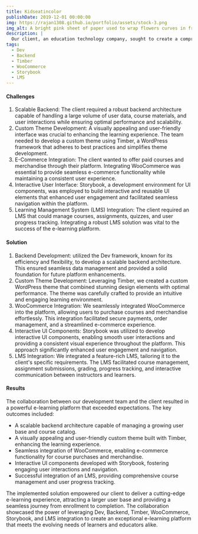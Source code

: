 ```yaml
---
title: Kidseatincolor
publishDate: 2019-12-01 00:00:00
img: https://rajan1308.github.io/portfolio/assets/stock-3.png
img_alt: A bright pink sheet of paper used to wrap flowers curves in front of rich blue background
description: |
  Our client, an education technology company, sought to create a comprehensive e-learning platform that would provide a seamless and engaging learning experience for their users. To achieve their goals, they partnered with our development team to leverage a combination of cutting-edge technologies, including Dev, Backend, Timber, WooCommerce, Storybook, and LMS integration.
tags:
  - Dev
  - Backend
  - Timber
  - WooCommerce
  - Storybook
  - LMS
---
```


<h4>Challenges</h4>
<ol>
  <li>Scalable Backend: The client required a robust backend architecture capable of handling a large volume of user data, course materials, and user interactions while ensuring optimal performance and scalability.</li>
  <li>Custom Theme Development: A visually appealing and user-friendly interface was crucial to enhancing the learning experience. The team needed to develop a custom theme using Timber, a WordPress framework that adheres to best practices and simplifies theme development.</li>
  <li>E-Commerce Integration: The client wanted to offer paid courses and merchandise through their platform. Integrating WooCommerce was essential to provide seamless e-commerce functionality while maintaining a consistent user experience.</li>
  <li>Interactive User Interface: Storybook, a development environment for UI components, was employed to build interactive and reusable UI elements that enhanced user engagement and facilitated seamless navigation within the platform.</li>
  <li>Learning Management System (LMS) Integration: The client required an LMS that could manage courses, assignments, quizzes, and user progress tracking. Integrating a robust LMS solution was vital to the success of the e-learning platform.</li>
</ol>

<h4>Solution</h4>

<ol>
  <li>Backend Development: utilized the Dev framework, known for its efficiency and flexibility, to develop a scalable backend architecture. This ensured seamless data management and provided a solid foundation for future platform enhancements.</li>
  <li>Custom Theme Development: Leveraging Timber, we created a custom WordPress theme that combined stunning design elements with optimal performance. The theme was carefully crafted to provide an intuitive and engaging learning environment.</li>
  <li>WooCommerce Integration: We seamlessly integrated WooCommerce into the platform, allowing users to purchase courses and merchandise effortlessly. This integration facilitated secure payments, order management, and a streamlined e-commerce experience.</li>
  <li>Interactive UI Components: Storybook was utilized to develop interactive UI components, enabling smooth user interactions and providing a consistent visual experience throughout the platform. This approach significantly enhanced user engagement and navigation.</li>
  <li>LMS Integration: We integrated a feature-rich LMS, tailoring it to the client's specific requirements. The LMS facilitated course management, assignment submissions, grading, progress tracking, and interactive communication between instructors and learners.</li>
</ol>

<h4>Results</h4>
The collaboration between our development team and the client resulted in a powerful e-learning platform that exceeded expectations. The key outcomes included:
<ul>
  <li>A scalable backend architecture capable of managing a growing user base and course catalog.</li>
  <li>A visually appealing and user-friendly custom theme built with Timber, enhancing the learning experience.</li>
  <li>Seamless integration of WooCommerce, enabling e-commerce functionality for course purchases and merchandise.</li>
  <li>Interactive UI components developed with Storybook, fostering engaging user interactions and navigation.</li>
  <li>Successful integration of an LMS, providing comprehensive course management and user progress tracking.</li>
</ul>

The implemented solution empowered our client to deliver a cutting-edge e-learning experience, attracting a larger user base and providing a seamless journey from enrollment to completion. The collaboration showcased the power of leveraging Dev, Backend, Timber, WooCommerce, Storybook, and LMS integration to create an exceptional e-learning platform that meets the evolving needs of learners and educators alike.